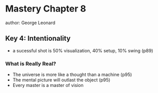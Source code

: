 # Mastery Chapter 8

author: George Leonard

## Key 4: Intentionality

 - a sucessful shot is 50% visualization, 40% setup, 10% swing (p89)

### What is Really Real?
 
 - The universe is more like a thought than a machine (p95)
 - The mental picture will outlast the object (p95)
 - Every master is a master of vision

